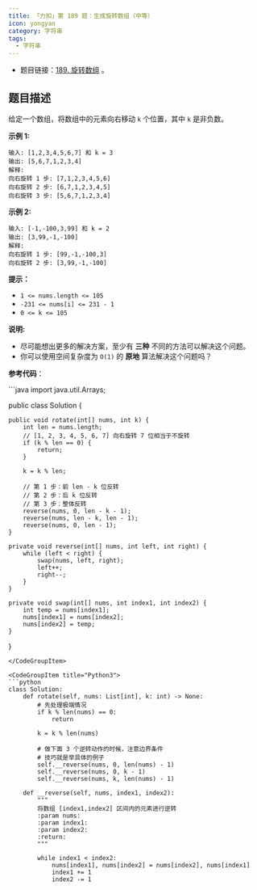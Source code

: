 ```yaml
---
title: 「力扣」第 189 题：生成旋转数组（中等）
icon: yongyan
category: 字符串
tags:
  - 字符串
---
```


+ 题目链接：[189. 旋转数组](https://leetcode-cn.com/problems/rotate-array/description/) 。

## 题目描述

给定一个数组，将数组中的元素向右移动 `k` 个位置，其中 `k` 是非负数。

**示例 1:**

```
输入: [1,2,3,4,5,6,7] 和 k = 3
输出: [5,6,7,1,2,3,4]
解释:
向右旋转 1 步: [7,1,2,3,4,5,6]
向右旋转 2 步: [6,7,1,2,3,4,5]
向右旋转 3 步: [5,6,7,1,2,3,4]
```

**示例 2:**

```
输入: [-1,-100,3,99] 和 k = 2
输出: [3,99,-1,-100]
解释: 
向右旋转 1 步: [99,-1,-100,3]
向右旋转 2 步: [3,99,-1,-100]
```

**提示：**

- `1 <= nums.length <= 105`
- `-231 <= nums[i] <= 231 - 1`
- `0 <= k <= 105`

**说明:**

- 尽可能想出更多的解决方案，至少有 **三种** 不同的方法可以解决这个问题。
- 你可以使用空间复杂度为 `O(1)` 的 **原地** 算法解决这个问题吗？

**参考代码**：


<CodeGroup>
<CodeGroupItem title="Java">
```java
import java.util.Arrays;

public class Solution {

    public void rotate(int[] nums, int k) {
        int len = nums.length;
        // [1, 2, 3, 4, 5, 6, 7] 向右旋转 7 位相当于不旋转
        if (k % len == 0) {
            return;
        }

        k = k % len;

        // 第 1 步：前 len - k 位反转
        // 第 2 步：后 k 位反转
        // 第 3 步：整体反转
        reverse(nums, 0, len - k - 1);
        reverse(nums, len - k, len - 1);
        reverse(nums, 0, len - 1);
    }

    private void reverse(int[] nums, int left, int right) {
        while (left < right) {
            swap(nums, left, right);
            left++;
            right--;
        }
    }

    private void swap(int[] nums, int index1, int index2) {
        int temp = nums[index1];
        nums[index1] = nums[index2];
        nums[index2] = temp;
    }
}
```
</CodeGroupItem>

<CodeGroupItem title="Python3">
```python
class Solution:
    def rotate(self, nums: List[int], k: int) -> None:
        # 先处理极端情况
        if k % len(nums) == 0:
            return

        k = k % len(nums)

        # 做下面 3 个逆转动作的时候，注意边界条件
        # 技巧就是举具体的例子
        self.__reverse(nums, 0, len(nums) - 1)
        self.__reverse(nums, 0, k - 1)
        self.__reverse(nums, k, len(nums) - 1)

    def __reverse(self, nums, index1, index2):
        """
        将数组 [index1,index2] 区间内的元素进行逆转
        :param nums:
        :param index1:
        :param index2:
        :return:
        """

        while index1 < index2:
            nums[index1], nums[index2] = nums[index2], nums[index1]
            index1 += 1
            index2 -= 1
```
</CodeGroupItem>
</CodeGroup>
